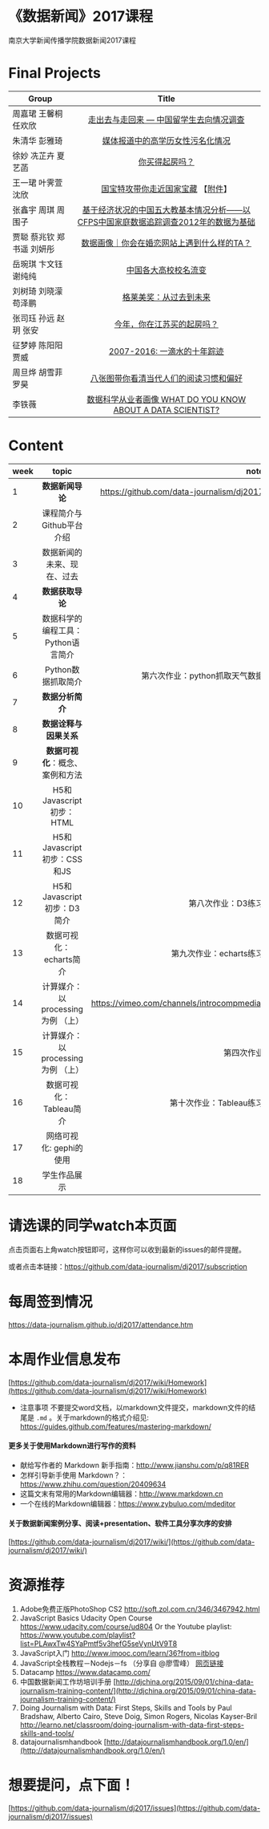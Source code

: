 # 《数据新闻》2017课程

南京大学新闻传播学院数据新闻2017课程

# Final Projects

| Group          | Title         |
|  ------------- |:-------------:|
|周嘉珺 王馨桐 任欢欣|[走出去与走回来 — 中国留学生去向情况调查](./group/zrw/index.html)|
|朱清华 彭雅琦     | [媒体报道中的高学历女性污名化情况](./group/allweeks/index.html)	     |
|徐妙 冼芷卉 夏艺菡 | [你买得起房吗？](./group/bigdata/index.html)	     |
|王一珺 叶霁萱 沈欣 | [国宝特攻带你走近国家宝藏](./group/grandpa-say/index.html) 【[附件](https://shen.netlify.com/)】	|
|张鑫宇 周琪 周围子| [基于经济状况的中国五大教基本情况分析——以CFPS中国家庭数据追踪调查2012年的数据为基础](./group/kaopu/index.html)	     |
|贾聪 蔡兆钦 郑书遥 刘妍彤| [数据画像｜你会在婚恋网站上遇到什么样的TA？](./group/legend/index.html)	     |
|岳琬琪 卞文钰 谢纯纯 | [中国各大高校校名流变](./group/mbadj/index.html)	     |
|刘树琦 刘晓濛 苟泽鹏 | [格莱美奖：从过去到未来](./group/nothing-is-correct/index.html)	     |
|张司珏 孙远 赵玥 张安| [今年，你在江苏买的起房吗？](./group/python911/index.html)	     |
|征梦婷 陈阳阳 贾威| [2007-2016: 一滴水的十年踪迹](./group/save-our-hairline/index.html)	     |
|周旦烨 胡雪菲 罗昊| [八张图带你看清当代人们的阅读习惯和偏好](./group/sjxw/index.html)	     |
|李铁薇            | [数据科学从业者画像 WHAT DO YOU KNOW ABOUT A DATA SCIENTIST?	](./group/tiewei/index.html)    |  


# Content

| week          | topic         | note  |
| ------------- |:-------------:| -----:|
|1              | **数据新闻导论**             |    https://github.com/data-journalism/dj2017   |
|2              | 课程简介与Github平台介绍	    |       |
|3              | 数据新闻的未来、现在、过去	     |    |
|4              | **数据获取导论**	                       |         |
|5              | 数据科学的编程工具：Python语言简介        |       |
|6              | Python数据抓取简介               |  第六次作业：python抓取天气数据      |
|7              | **数据分析简介**	                   |      |
|8              | **数据诠释与因果关系**	                   |     |
|9              | **数据可视化**：概念、案例和方法     |       |
|10             | H5和Javascript初步：HTML         |                    |
|11             | H5和Javascript初步：CSS和JS      |       |
|12             | H5和Javascript初步：D3简介              | 第八次作业：D3练习       |
|13             | 数据可视化：echarts简介             | 第九次作业：echarts练习      |
|14             | 计算媒介：以processing为例 （上）|  https://vimeo.com/channels/introcompmedia/    |
|15             | 计算媒介：以processing为例 （上）|  第四次作业     |
|16             | 数据可视化：Tableau简介             | 第十次作业：Tableau练习      |
|17             | 网络可视化: gephi的使用               |       |
|18             | 学生作品展示	              |       |



# 请选课的同学watch本页面
点击页面右上角watch按钮即可，这样你可以收到最新的issues的邮件提醒。

或者点击本链接：https://github.com/data-journalism/dj2017/subscription

# 每周签到情况
https://data-journalism.github.io/dj2017/attendance.htm

# 本周作业信息发布

[https://github.com/data-journalism/dj2017/wiki/Homework](https://github.com/data-journalism/dj2017/wiki/Homework)


- 注意事项 不要提交word文档，以markdown文件提交，markdown文件的结尾是 `.md` 。关于markdown的格式介绍见: https://guides.github.com/features/mastering-markdown/

#### 更多关于使用Markdown进行写作的资料
- 献给写作者的 Markdown 新手指南：http://www.jianshu.com/p/q81RER
- 怎样引导新手使用 Markdown？：https://www.zhihu.com/question/20409634
- 这篇文末有常用的Markdown编辑器：http://www.markdown.cn
- 一个在线的Markdown编辑器：https://www.zybuluo.com/mdeditor

#### 关于数据新闻案例分享、阅读+presentation、软件工具分享次序的安排

[https://github.com/data-journalism/dj2017/wiki/](https://github.com/data-journalism/dj2017/wiki/)


# 资源推荐
1. Adobe免费正版PhotoShop CS2 http://soft.zol.com.cn/346/3467942.html
2. JavaScript Basics Udacity Open Course https://www.udacity.com/course/ud804 Or the Youtube playlist: https://www.youtube.com/playlist?list=PLAwxTw4SYaPmtf5v3hefG5seVynUtV9T8
3. JavaScript入门 http://www.imooc.com/learn/36?from=itblog
4. JavaScript全栈教程－Nodejs－fs （分享自 @廖雪峰） [网页链接](http://www.liaoxuefeng.com/wiki/001434446689867b27157e896e74d51a89c25cc8b43bdb3000)
5. Datacamp https://www.datacamp.com/
6. 中国数据新闻工作坊培训手册 [http://djchina.org/2015/09/01/china-data-journalism-training-content/](http://djchina.org/2015/09/01/china-data-journalism-training-content/)
7. Doing Journalism with Data: First Steps, Skills and Tools  by Paul Bradshaw, Alberto Cairo, Steve Doig, Simon Rogers, Nicolas Kayser-Bril http://learno.net/classroom/doing-journalism-with-data-first-steps-skills-and-tools/
8. datajournalismhandbook [http://datajournalismhandbook.org/1.0/en/](http://datajournalismhandbook.org/1.0/en/)

# 想要提问，点下面！

[https://github.com/data-journalism/dj2017/issues](https://github.com/data-journalism/dj2017/issues)
